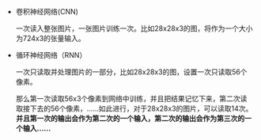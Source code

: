 - 卷积神经网络(CNN)

  一次读入整张图片，一张图片训练一次。比如28x28x3的图，将作为一个大小为724x3的张量输入。

- 循环神经网络（RNN）

  一次只读取并处理图片的一部分，比如28x28x3的图，设置一次只读取56个像素。

  那么第一次读取56x3个像素到网络中训练，并且把结果记忆下来，第二次读取接下去的56个像素，......如此进行，对于28x28x3的图片，可以读取14次。**并且第一次的输出会作为第二次的一个输入，第二次的输出会作为第三次的一个输入......**